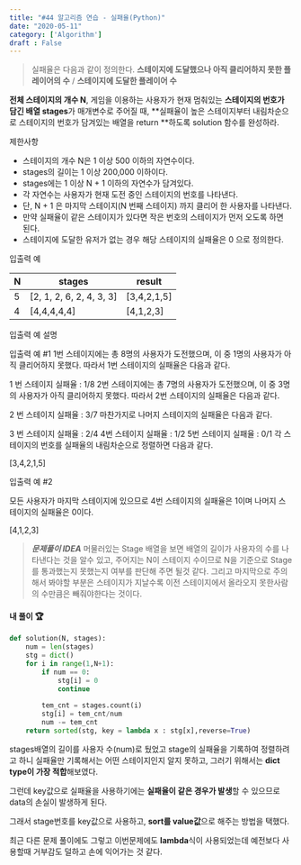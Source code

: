 ```yaml
---
title: "#44 알고리즘 연습 - 실패율(Python)"
date: "2020-05-11"
category: ['Algorithm']
draft : False
---
```


>실패율은 다음과 같이 정의한다.
**스테이지에 도달했으나 아직 클리어하지 못한 플레이어의 수** / **스테이지에 도달한 플레이어 수**

**전체 스테이지의 개수 N**, 게임을 이용하는 사용자가 현재 멈춰있는 **스테이지의 번호가 담긴 배열 stages**가 매개변수로 주어질 때, **실패율이 높은 스테이지부터 내림차순으로 스테이지의 번호가 담겨있는 배열을 return **하도록 solution 함수를 완성하라.


제한사항

* 스테이지의 개수 N은 1 이상 500 이하의 자연수이다.
* stages의 길이는 1 이상 200,000 이하이다.
* stages에는 1 이상 N + 1 이하의 자연수가 담겨있다.
* 각 자연수는 사용자가 현재 도전 중인 스테이지의 번호를 나타낸다.
* 단, N + 1 은 마지막 스테이지(N 번째 스테이지) 까지 클리어 한 사용자를 나타낸다.
* 만약 실패율이 같은 스테이지가 있다면 작은 번호의 스테이지가 먼저 오도록 하면 된다.
* 스테이지에 도달한 유저가 없는 경우 해당 스테이지의 실패율은 0 으로 정의한다.
  

입출력 예

|N|	stages|	result|
|-|-|-|
|5|	[2, 1, 2, 6, 2, 4, 3, 3]|[3,4,2,1,5]|
|4|	[4,4,4,4,4]|	[4,1,2,3]|

입출력 예 설명

입출력 예 #1
1번 스테이지에는 총 8명의 사용자가 도전했으며, 이 중 1명의 사용자가 아직 클리어하지 못했다. 따라서 1번 스테이지의 실패율은 다음과 같다.

1 번 스테이지 실패율 : 1/8
2번 스테이지에는 총 7명의 사용자가 도전했으며, 이 중 3명의 사용자가 아직 클리어하지 못했다. 따라서 2번 스테이지의 실패율은 다음과 같다.

2 번 스테이지 실패율 : 3/7
마찬가지로 나머지 스테이지의 실패율은 다음과 같다.

3 번 스테이지 실패율 : 2/4
4번 스테이지 실패율 : 1/2
5번 스테이지 실패율 : 0/1
각 스테이지의 번호를 실패율의 내림차순으로 정렬하면 다음과 같다.

[3,4,2,1,5]


입출력 예 #2

모든 사용자가 마지막 스테이지에 있으므로 4번 스테이지의 실패율은 1이며 나머지 스테이지의 실패율은 0이다.

[4,1,2,3]


> _**문제풀이 IDEA**_
>머물러있는 Stage 배열을 보면 배열의 길이가 사용자의 수를 나타낸다는 것을 알수 있고,
>주어지는 N이 스테이지 수이므로 N을 기준으로 Stage를 통과했는지 못했는지 여부를 판단해 주면 될것 같다.
그리고 마지막으로 주의해서 봐야할 부분은 스테이지가 지날수록 이전 스테이지에서 올라오지 못한사람의 수만큼은 빼줘야한다는 것이다.


#### 내 풀이 🏆

```python
def solution(N, stages):
    num = len(stages)
    stg = dict()
    for i in range(1,N+1):
        if num == 0:
            stg[i] = 0
            continue
            
        tem_cnt = stages.count(i)
        stg[i] = tem_cnt/num
        num -= tem_cnt
    return sorted(stg, key = lambda x : stg[x],reverse=True)
```
stages배열의 길이를 사용자 수(num)로 뒀었고
stage의 실패율을 기록하여 정렬하려고 하니 실패율만 기록해서는 어떤 스테이지인지 알지 못하고, 그러기 위해서는 **dict type이 가장 적합**해보였다.

그런데 key값으로 실패율을 사용하기에는 **실패율이 같은 경우가 발생**할 수 있으므로 data의 손실이 발생하게 된다.

그래서 stage번호를 key값으로 사용하고, **sort를 value값**으로 해주는 방법을 택했다.


최근 다른 문제 풀이에도 그렇고 이번문제에도 **lambda**식이 사용되었는데 예전보다 사용할때 거부감도 덜하고 손에 익어가는 것 같다.